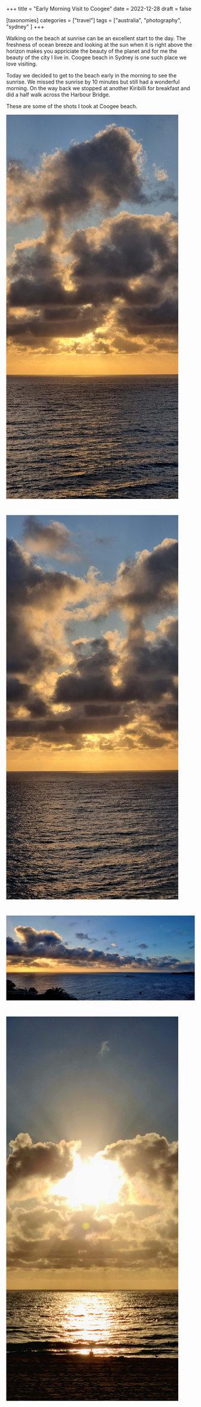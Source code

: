 +++
title = "Early Morning Visit to Coogee"
date = 2022-12-28
draft = false

[taxonomies]
categories = ["travel"]
tags = ["australia", "photography", "sydney" ]
+++

Walking on the beach at sunrise can be an excellent start to the day. The freshness of ocean breeze and looking at the sun when it is right above the horizon makes you appriciate the beauty of the planet and for me the beauty of the city I live in. Coogee beach in Sydney is one such place we love visiting. 

Today we decided to get to the beach early in the morning to see the sunrise. We missed the sunrise by 10 minutes but still had a wonderful morning. On the way back we stopped at another Kiribilli for breakfast and did a half walk across the Harbour Bridge. 

These are some of the shots I took at Coogee beach.


<img src="/images/posts/20221228_coogee1_lr.jpg" style="margin-bottom:40px;" />
<img src="/images/posts/20221228_coogee2_lr.jpg" style="margin-bottom:40px;" />
<img src="/images/posts/20221228_coogee3_lr.jpg" style="margin-bottom:40px;" />
<img src="/images/posts/20221228_coogee4_lr.jpg" style="margin-bottom:40px;" />
